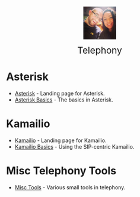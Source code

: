 <img
    src="./images/BrentAndMandi.jpg"
    width="88"
    style="display: block; width: 88px; margin: auto; margin-bottom: 1em"
/><span style="display: block; text-align: center; font-size: 1.75em;"> Telephony </span>


# Asterisk  
- [Asterisk](/telephony/asterisk/) - Landing page for Asterisk.  
- [Asterisk Basics](/telephony/asterisk/asterisk_basics) - The basics in Asterisk.  

# Kamailio  
- [Kamailio](/telephony/kamailio/) - Landing page for Kamailio.  
- [Kamailio Basics](/telephony/kamailio/kamailio_basics) - Using the SIP-centric Kamailio.  

# Misc Telephony Tools  
- [Misc Tools](/telephony/misc_tools) - Various small tools in telephony.  
